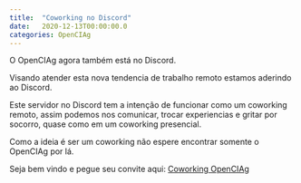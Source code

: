 ```yaml
---
title:  "Coworking no Discord"
date:   2020-12-13T00:00:00.0
categories: OpenCIAg
---
```


O OpenCIAg agora também está no Discord.

Visando atender esta nova tendencia de trabalho remoto estamos aderindo ao Discord.

Este servidor no Discord tem a intenção de funcionar como um coworking remoto, assim podemos nos comunicar, trocar experiencias e gritar por socorro, quase como em um coworking presencial.

Como a ideia é ser um coworking não espere encontrar somente o OpenCIAg por lá.


Seja bem vindo e pegue seu convite aqui: [Coworking OpenCIAg](https://discord.gg/Mr6yxp4ZE2)

